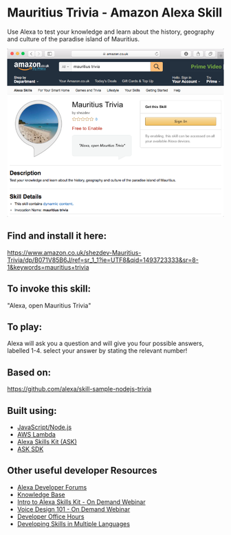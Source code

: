 # Mauritius Trivia - Amazon Alexa Skill
Use Alexa to test your knowledge and learn about the history, geography and culture of the paradise island of Mauritius.

![Mauritius Trivia Alexa Skill](published_skill.png)

## Find and install it here:
https://www.amazon.co.uk/shezdev-Mauritius-Trivia/dp/B071V85B6J/ref=sr_1_1?ie=UTF8&qid=1493723333&sr=8-1&keywords=mauritius+trivia

## To invoke this skill:
"Alexa, open Mauritius Trivia"

## To play:
Alexa will ask you a question and will give you four possible answers, labelled 1-4. select your answer by stating the relevant number!

## Based on:
https://github.com/alexa/skill-sample-nodejs-trivia

## Built using:

* [JavaScript/Node.js](https://docs.npmjs.com/getting-started/installing-node)
* [AWS Lambda](https://aws.amazon.com/lambda/)
* [Alexa Skills Kit (ASK)](https://developer.amazon.com/public/solutions/alexa/alexa-skills-kit)
* [ASK SDK](https://developer.amazon.com/public/community/post/Tx213D2XQIYH864/Announcing-the-Alexa-Skills-Kit-for-Node-js)

## Other useful developer Resources

* [Alexa Developer Forums](https://forums.developer.amazon.com/spaces/165/index.html)
* [Knowledge Base](https://goto.webcasts.com/starthere.jsp?ei=1090197)
* [Intro to Alexa Skills Kit  - On Demand Webinar](https://goto.webcasts.com/starthere.jsp?ei=1090197)
* [Voice Design 101 - On Demand Webinar](https://goto.webcasts.com/starthere.jsp?ei=1087594)
* [Developer Office Hours](https://attendee.gotowebinar.com/rt/8389200425172113931)
* [Developing Skills in Multiple Languages](https://developer.amazon.com/public/solutions/alexa/alexa-skills-kit/docs/developing-skills-in-multiple-languages)
